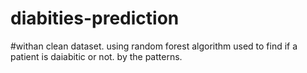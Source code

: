 # diabities-prediction

#withan clean dataset. using random forest algorithm used to find if a patient is daiabitic or not. by the patterns.

